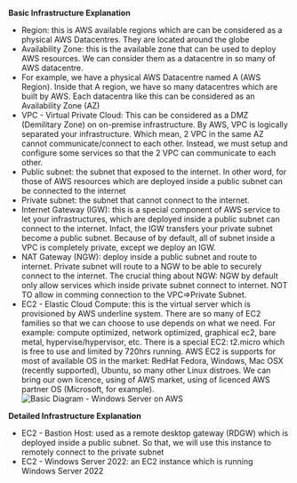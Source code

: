**Basic Infrastructure Explanation** 
- Region: this is AWS available regions which are can be considered as a physical AWS Datacentres. They are located around the globe
- Availability Zone: this is the available zone that can be used to deploy AWS resources. We can consider them as a datacentre in so many of AWS datacentre. 
- For example, we have a physical AWS Datacentre named A (AWS Region). Inside that A region, we have so many datacentres which are built by AWS. Each datacentra like this can be considered as an Availability Zone (AZ)  
- VPC - Virtual Private Cloud: This can be considered as a DMZ (Demilitary Zone) on on-premise infrastructure. By AWS, VPC is logically separated your infrastructure. Which mean, 2 VPC in the same AZ cannot communicate/connect to each other. Instead, we must setup and configure some services so that the 2 VPC can communicate to each other. 
- Public subnet: the subnet that exposed to the internet. In other word, for those of AWS resources which are deployed inside a public subnet can be connected to the internet
- Private subnet: the subnet that cannot connect to the internet.
- Internet Gateway (IGW): this is a special component of AWS service to let your infrastructures, which are deployed inside a public subnet can connect to the internet. Infact, the IGW transfers your private subnet become a public subnet. Because of by default, all of subnet inside a VPC is completely private, except we deploy an IGW.
- NAT Gateway (NGW): deploy inside a public subnet and route to internet. Private subnet will route to a NGW to be able to securely connect to the internet. The crucial thing about NGW: NGW by default only allow services which inside private subnet connect to internet. NOT TO allow in comming connection to the VPC=>Private Subnet.
- EC2 - Elastic Cloud Compute: this is the virtual server which is provisioned by AWS underline system. There are so many of EC2 families so that we can choose to use depends on what we need. For example: compute optimized, network optimized, graphical ec2, bare metal, hypervise/hypervisor, etc. There is a special EC2: t2.micro which is free to use and limited by 720hrs running. AWS EC2 is supports for most of available OS in the market: RedHat Fedora, Windows, Mac OSX (recently supported), Ubuntu, so many other Linux distroes. We can bring our own licence, using of AWS market, using of licenced AWS partner OS (Microsoft, for example). 
![Basic Diagram - Windows Server on AWS](images/windows-on-aws-basic-diagram.jpg) 

**Detailed Infrastructure Explanation** 
- EC2 - Bastion Host: used as a remote desktop gateway (RDGW) which is deployed inside a public subnet. So that, we will use this instance to remotely connect to the private subnet
- EC2 - Windows Server 2022: an EC2 instance which is running Windows Server 2022
